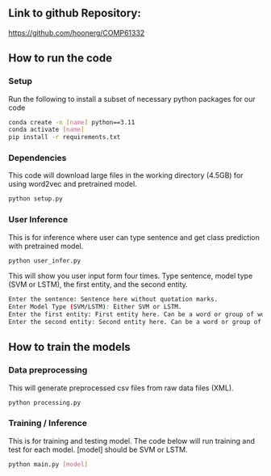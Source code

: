 ## Link to github Repository:
https://github.com/hoonerg/COMP61332

## How to run the code

### Setup
Run the following to install a subset of necessary python packages for our code
```sh
conda create -n [name] python==3.11
conda activate [name]
pip install -r requirements.txt
```

### Dependencies
This code will download large files in the working directory (4.5GB) for using word2vec and pretrained model.
```sh
python setup.py
```

### User Inference
This is for inference where user can type sentence and get class prediction with pretrained model.
```sh
python user_infer.py
```
This will show you user input form four times.
Type sentence, model type (SVM or LSTM), the first entity, and the second entity.
```sh
Enter the sentence: Sentence here without quotation marks.
Enter Model Type (SVM/LSTM): Either SVM or LSTM.
Enter the first entity: First entity here. Can be a word or group of words
Enter the second entity: Second entity here. Can be a word or group of words
```

## How to train the models

### Data preprocessing
This will generate preprocessed csv files from raw data files (XML).
```sh
python processing.py
```

### Training / Inference
This is for training and testing model.
The code below will run training and test for each model. [model] should be SVM or LSTM.
```sh
python main.py [model]
```
